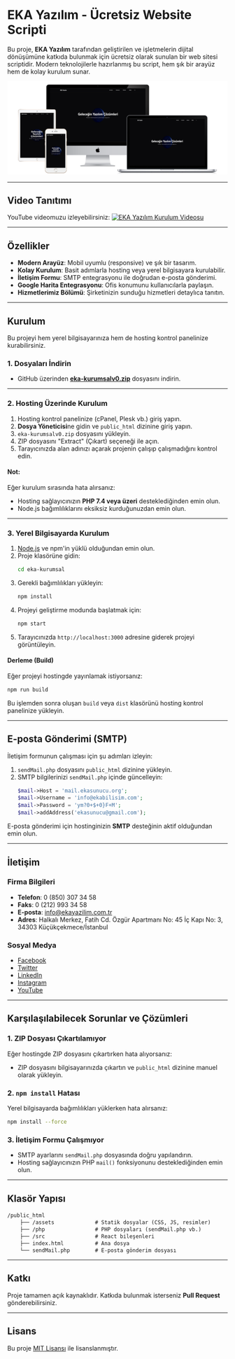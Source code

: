# EKA Yazılım - Ücretsiz Website Scripti

Bu proje, **EKA Yazılım** tarafından geliştirilen ve işletmelerin dijital dönüşümüne katkıda bulunmak için ücretsiz olarak sunulan bir web sitesi scriptidir. Modern teknolojilerle hazırlanmış bu script, hem şık bir arayüz hem de kolay kurulum sunar.

![EKA Yazılım](https://github.com/ekayazilim/react-ucretsiz-website-scripti/blob/main/all-devices-white.png)

---

## **Video Tanıtımı**
YouTube videomuzu izleyebilirsiniz:
[![EKA Yazılım Kurulum Videosu](https://img.youtube.com/vi/pR1Gjn96SPg/0.jpg)](https://youtu.be/pR1Gjn96SPg)

---

## **Özellikler**
- **Modern Arayüz**: Mobil uyumlu (responsive) ve şık bir tasarım.
- **Kolay Kurulum**: Basit adımlarla hosting veya yerel bilgisayara kurulabilir.
- **İletişim Formu**: SMTP entegrasyonu ile doğrudan e-posta gönderimi.
- **Google Harita Entegrasyonu**: Ofis konumunu kullanıcılarla paylaşın.
- **Hizmetlerimiz Bölümü**: Şirketinizin sunduğu hizmetleri detaylıca tanıtın.

---

## **Kurulum**

Bu projeyi hem yerel bilgisayarınıza hem de hosting kontrol panelinize kurabilirsiniz.

### **1. Dosyaları İndirin**
- GitHub üzerinden [**eka-kurumsalv0.zip**](https://github.com/ekayazilim/react-ucretsiz-website-scripti/blob/main/all-devices-white.png) dosyasını indirin.

---

### **2. Hosting Üzerinde Kurulum**

1. Hosting kontrol panelinize (cPanel, Plesk vb.) giriş yapın.
2. **Dosya Yöneticisi**ne gidin ve `public_html` dizinine giriş yapın.
3. `eka-kurumsalv0.zip` dosyasını yükleyin.
4. ZIP dosyasını "Extract" (Çıkart) seçeneği ile açın.
5. Tarayıcınızda alan adınızı açarak projenin çalışıp çalışmadığını kontrol edin.

#### **Not:**
Eğer kurulum sırasında hata alırsanız:
- Hosting sağlayıcınızın **PHP 7.4 veya üzeri** desteklediğinden emin olun.
- Node.js bağımlılıklarını eksiksiz kurduğunuzdan emin olun.

---

### **3. Yerel Bilgisayarda Kurulum**

1. [Node.js](https://nodejs.org/) ve npm'in yüklü olduğundan emin olun.
2. Proje klasörüne gidin:
   ```bash
   cd eka-kurumsal
   ```
3. Gerekli bağımlılıkları yükleyin:
   ```bash
   npm install
   ```
4. Projeyi geliştirme modunda başlatmak için:
   ```bash
   npm start
   ```
5. Tarayıcınızda `http://localhost:3000` adresine giderek projeyi görüntüleyin.

#### **Derleme (Build)**
Eğer projeyi hostingde yayınlamak istiyorsanız:
```bash
npm run build
```
Bu işlemden sonra oluşan `build` veya `dist` klasörünü hosting kontrol panelinize yükleyin.

---

## **E-posta Gönderimi (SMTP)**

İletişim formunun çalışması için şu adımları izleyin:

1. `sendMail.php` dosyasını `public_html` dizinine yükleyin.
2. SMTP bilgilerinizi `sendMail.php` içinde güncelleyin:
   ```php
   $mail->Host = 'mail.ekasunucu.org';
   $mail->Username = 'info@ekabilisim.com';
   $mail->Password = 'ym?0+$+0}F+M';
   $mail->addAddress('ekasunucu@gmail.com');
   ```

E-posta gönderimi için hostinginizin **SMTP** desteğinin aktif olduğundan emin olun.

---

## **İletişim**

### **Firma Bilgileri**
- **Telefon**: 0 (850) 307 34 58
- **Faks**: 0 (212) 993 34 58
- **E-posta**: [info@ekayazilim.com.tr](mailto:info@ekayazilim.com.tr)
- **Adres**: Halkalı Merkez, Fatih Cd. Özgür Apartmanı No: 45 İç Kapı No: 3, 34303 Küçükçekmece/İstanbul

### **Sosyal Medya**
- [Facebook](https://www.facebook.com/ekayazilim)
- [Twitter](https://twitter.com/ekayazilim)
- [LinkedIn](https://www.linkedin.com/company/eka-software-limited/)
- [Instagram](https://www.instagram.com/ekayazilim.com.tr/)
- [YouTube](https://www.youtube.com/@ekayazilim)

---

## **Karşılaşılabilecek Sorunlar ve Çözümleri**

### **1. ZIP Dosyası Çıkartılamıyor**
Eğer hostingde ZIP dosyasını çıkartırken hata alıyorsanız:
- ZIP dosyasını bilgisayarınızda çıkartın ve `public_html` dizinine manuel olarak yükleyin.

### **2. `npm install` Hatası**
Yerel bilgisayarda bağımlılıkları yüklerken hata alırsanız:
```bash
npm install --force
```

### **3. İletişim Formu Çalışmıyor**
- SMTP ayarlarını `sendMail.php` dosyasında doğru yapılandırın.
- Hosting sağlayıcınızın PHP `mail()` fonksiyonunu desteklediğinden emin olun.

---

## **Klasör Yapısı**

```
/public_html
    ├── /assets             # Statik dosyalar (CSS, JS, resimler)
    ├── /php                # PHP dosyaları (sendMail.php vb.)
    ├── /src                # React bileşenleri
    ├── index.html          # Ana dosya
    └── sendMail.php        # E-posta gönderim dosyası
```

---

## **Katkı**
Proje tamamen açık kaynaklıdır. Katkıda bulunmak isterseniz **Pull Request** gönderebilirsiniz.

---

## **Lisans**
Bu proje [MIT Lisansı](LICENSE) ile lisanslanmıştır.

